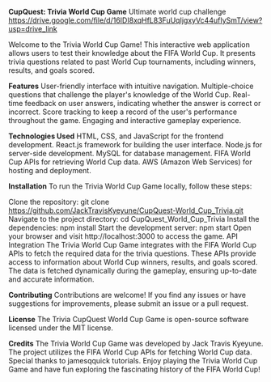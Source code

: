 **CupQuest: Trivia World Cup Game**
Ultimate world cup challenge
https://drive.google.com/file/d/16IDI8xqHfL83FuUqIjgxyVc44ufIySmT/view?usp=drive_link

Welcome to the Trivia World Cup Game! This interactive web application allows users to test their knowledge about the FIFA World Cup. It presents trivia questions related to past World Cup tournaments, including winners, results, and goals scored.

**Features**
User-friendly interface with intuitive navigation.
Multiple-choice questions that challenge the player's knowledge of the World Cup.
Real-time feedback on user answers, indicating whether the answer is correct or incorrect.
Score tracking to keep a record of the user's performance throughout the game.
Engaging and interactive gameplay experience.

**Technologies Used**
HTML, CSS, and JavaScript for the frontend development.
React.js framework for building the user interface.
Node.js for server-side development.
MySQL for database management.
FIFA World Cup APIs for retrieving World Cup data.
AWS (Amazon Web Services) for hosting and deployment.

**Installation**
To run the Trivia World Cup Game locally, follow these steps:

Clone the repository: git clone https://github.com/JackTravisKyeyune/CupQuest-World_Cup_Trivia.git
Navigate to the project directory: cd CupQuest_World_Cup_Trivia
Install the dependencies: npm install
Start the development server: npm start
Open your browser and visit http://localhost:3000 to access the game.
API Integration
The Trivia World Cup Game integrates with the FIFA World Cup APIs to fetch the required data for the trivia questions. These APIs provide access to information about World Cup winners, results, and goals scored. The data is fetched dynamically during the gameplay, ensuring up-to-date and accurate information.

**Contributing**
Contributions are welcome! If you find any issues or have suggestions for improvements, please submit an issue or a pull request.

**License**
The Trivia CupQuest World Cup Game is open-source software licensed under the MIT license.

**Credits**
The Trivia World Cup Game was developed by Jack Travis Kyeyune.
The project utilizes the FIFA World Cup APIs for fetching World Cup data.
Special thanks to jamesqquick tutorials.
Enjoy playing the Trivia World Cup Game and have fun exploring the fascinating history of the FIFA World Cup!

